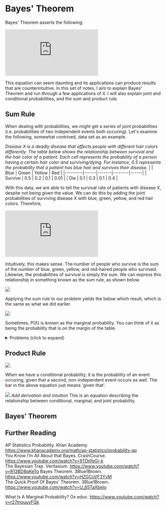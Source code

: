 # Bayes' Theorem
Bayes' Theorem asserts the following:

![](https://latex.codecogs.com/gif.latex?P%28A%7CB%29%3D%5Cfrac%7BP%28B%7CA%29P%28B%29%7D%7BP%28A%29%7D)

This equation can seem daunting and its applications can produce results that are counterintuitive. In this set of notes, I aim to explain Bayes' Theorem and run through a few applications of it. I will also explain joint and conditional probabilities, and the sum and product rule.  

## Sum Rule
When dealing with probabilities, we might get a series of joint probabilities (i.e. probabilities of two independent events both occuring). Let's examine the following, somewhat contrived, data set as an example.

*Disease X is a deadly disease that affects people with different hair colors differently. The table below shows the relationship between survival and the hair color of a patient. Each cell represents the probability of a person having a certain hair color and surviving/dying. For instance, 0.5 represents the probability that a patient has blue hair and survives their disease.*
|         | Blue | Green | Yellow | Red  |
|---------|------|-------|--------|------|
| Survive | 0.5  | 0.2   | 0.1    | 0.01 |
| Die     | 0.1  | 0.3   | 0.1    | 0.4  |

With this data, we are able to tell the survival rate of patients with disease X, despite not being given the value. We can do this by adding the joint probabilities of surviving disease X with blue, green, yellow, and red hair colors. Therefore,

![](https://latex.codecogs.com/gif.latex?P%28%5Ctext%7Bsurvival%7D%29%3D0.5&plus;0.2&plus;0.1&plus;0.01%3D0.81)

Intuitively, this makes sense. The number of people who survive is the sum of the number of blue, green, yellow, and red-haired people who survived. Likewise, the probabilities of survival is simply the sum. We can express this relationship in something known as the sum rule, as shown below. 

![](https://latex.codecogs.com/gif.latex?P(\text{X})=P(x,y_1)&plus;P(x,y_2)&plus;...&plus;P(x,y_n))

Applying the sum rule to our problem yields the below which result, which is the same as what we did earlier.

![](https://latex.codecogs.com/gif.latex?P(\text{survival})=P(\text{s},\text{green})&plus;P(\text{s},\text{yellow})&plus;P(\text{s},\text{red})&plus;P(\text{s},\text{blue}))

Sometimes, P(X) is known as the marginal probability. You can think of it as being the probability that is on the margin of the table.

<details>
  <summary>Problems (click to expand)</summary>
  1. Using the above data set, find the probability of a patient with disease X having blue hair.  
  2. What is the sum of all the joint probabilities of a data set? Explain why.
</details>

## Product Rule

![](https://latex.codecogs.com/gif.latex?P(A|B)=&space;P(A)\kern0.3em&space;\text{given}\kern0.3em&space;B)

When we have a conditional probability, it is the probability of an event occuring, given that a second, non-independent event occurs as well. The bar in the above equation just means 'given that'.

![](https://latex.codecogs.com/gif.latex?P(A|B)=\frac{P(A,B)}{P(B)})
*Add derivation and intuition*
This is an equation describing the relationship between conditional, marginal, and joint probability.

## Bayes' Theorem

## Further Reading
AP Statistics Probability. Khan Academy. https://www.khanacademy.org/math/ap-statistics/probability-ap  
You Know I’m All About that Bayes. CrashCourse. https://www.youtube.com/watch?v=9TDjifpGj-k  
The Bayesian Trap. Veritasium. https://www.youtube.com/watch?v=R13BD8qKeTg
Bayes Theorem. 3Blue1Brown. https://www.youtube.com/watch?v=HZGCoVF3YvM  
The Quick Proof Of Bayes' Theorem. 3Blue1Brown. https://www.youtube.com/watch?v=U_85TaXbeIo  

What Is A Marginal Probability? Ox educ. https://www.youtube.com/watch?v=r27mouuyFQk
